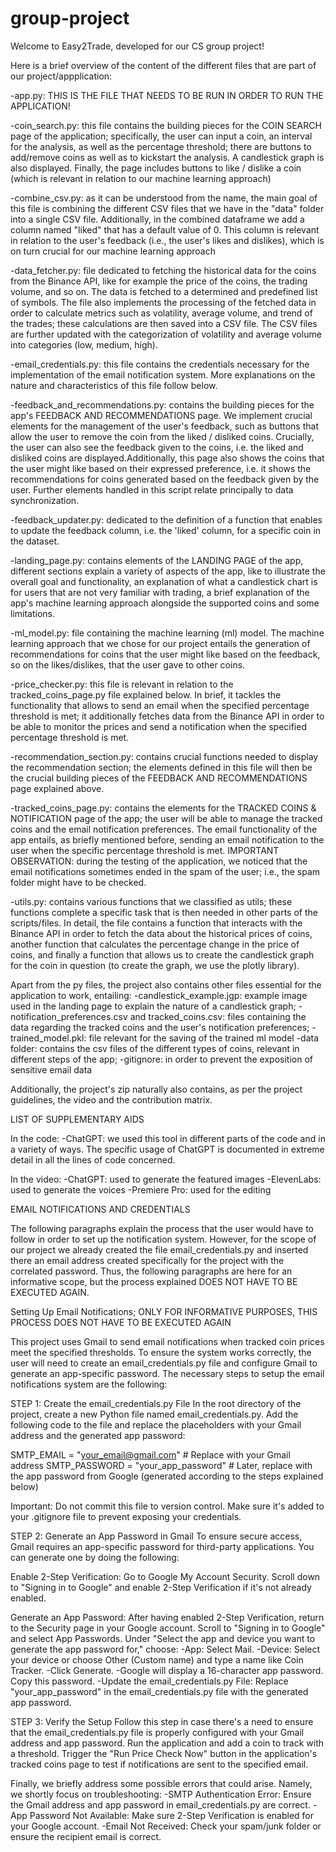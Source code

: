 # group-project

Welcome to Easy2Trade, developed for our CS group project!

Here is a brief overview of the content of the different files that are part of our project/appplication:

-app.py: THIS IS THE FILE THAT NEEDS TO BE RUN IN ORDER TO RUN THE APPLICATION! 

-coin_search.py: this file contains the building pieces for the COIN SEARCH page of the application; 
specifically, the user can input a coin, an interval for the analysis, as well as the percentage threshold; there are buttons to add/remove coins as well as to kickstart the analysis. A candlestick graph is also displayed. Finally, the page includes buttons to like / dislike a coin (which is relevant in relation to our machine learning approach)

-combine_csv.py: as it can be understood from the name, the main goal of this file is combining the different CSV files that we have in the "data" folder into a single CSV file. Additionally, in the combined dataframe we add a column named "liked" that has a default value of 0. This column is relevant in relation to the user's feedback (i.e., the user's likes and dislikes), which is on turn crucial for our machine learning approach

-data_fetcher.py: file dedicated to fetching the historical data for the coins from the Binance API, like for example the price of the coins, the trading volume, and so on. The data is fetched to a determined and predefined list of symbols. The file also implements the processing of the fetched data in order to calculate metrics such as volatility, average volume, and trend of the trades; these calculations are then saved into a CSV file. The CSV files are further updated with the categorization of volatility and average volume into categories (low, medium, high).

-email_credentials.py: this file contains the credentials necessary for the implementation of the email notification system. More explanations on the nature and characteristics of this file follow below.

-feedback_and_recommendations.py: contains the building pieces for the app's FEEDBACK AND RECOMMENDATIONS page. We implement crucial elements for the management of the user's feedback, such as buttons that allow the user to remove the coin from the liked / disliked coins. Crucially,
the user can also see the feedback given to the coins, i.e. the liked and disliked coins are displayed.Additionally, this page also shows the coins that the user might like based on their expressed preference, i.e. it shows the recommendations for coins generated based on the feedback given by the user. Further elements handled in this script relate principally to data synchronization.

-feedback_updater.py: dedicated to the definition of a function that enables to update the feedback column, i.e. the 'liked' column, for a specific coin in the dataset.

-landing_page.py: contains elements of the LANDING PAGE of the app, different sections explain a variety of aspects of the app, like to illustrate the overall goal and functionality, an explanation of what a candlestick chart is for users that are not very familiar with trading, a brief explanation of the app's machine learning approach alongside the supported coins and some limitations.

-ml_model.py: file containing the machine learning (ml) model. The machine learning approach that we chose for our project entails the generation of recommendations for coins that the user might like based on the feedback, so on the likes/dislikes, that the user gave to other coins.

-price_checker.py: this file is relevant in relation to the tracked_coins_page.py file explained below.
In brief, it tackles the functionality that allows to send an email when the specified percentage threshold is met; it additionally fetches data from the Binance API in order to be able to monitor the prices and send a notification when the specified percentage threshold is met.

-recommendation_section.py: contains crucial functions needed to display the recommendation section; the elements defined in this file will then be the crucial building pieces of the FEEDBACK AND RECOMMENDATIONS page explained above.

-tracked_coins_page.py: contains the elements for the TRACKED COINS & NOTIFICATION page of the app; the user will be able to manage the tracked coins and the email notification preferences. The email functionality of the app entails, as briefly mentioned before, sending an email notification to the user when the specific percentage threshold is met. IMPORTANT OBSERVATION: during the testing of the application, we noticed that the email notifications sometimes ended in the spam of the user; i.e., the spam folder might have to be checked.

-utils.py: contains various functions that we classified as utils; these functions complete a specific task that is then needed in other parts of the scripts/files. In detail, the file contains a function that interacts with the Binance API in order to fetch the data about the historical prices of coins, another function that calculates the percentage change in the price of coins, and finally a function that allows us to create the candlestick graph for the coin in question (to create the graph, we use the plotly library).

Apart from the py files, the project also contains other files essential for the application to work, entailing:
-candlestick_example.jgp: example image used in the landing page to explain the nature of a candlestick graph;
-notification_preferences.csv and tracked_coins.csv: files containing the data regarding the tracked coins and the user's notification preferences;
-trained_model.pkl: file relevant for the saving of the trained ml model
-data folder: contains the csv files of the different types of coins, relevant in different steps of the app;
-gitignore: in order to prevent the exposition of sensitive email data

Additionally, the project's zip naturally also contains, as per the project guidelines, the video and the contribution matrix.


LIST OF SUPPLEMENTARY AIDS

In the code:
-ChatGPT: we used this tool in different parts of the code and in a variety of ways. The specific usage
of ChatGPT is documented in extreme detail in all the lines of code concerned.

In the video:
-ChatGPT: used to generate the featured images
-ElevenLabs: used to generate the voices
-Premiere Pro: used for the editing



EMAIL NOTIFICATIONS AND CREDENTIALS

The following paragraphs explain the process that the user would have to follow in order to set up the
notification system. However, for the scope of our project we already created the file
email_credentials.py and inserted there an email address created specifically for the project with the
correlated password. Thus, the following paragraphs are here for an informative scope, but 
the process explained DOES NOT HAVE TO BE EXECUTED AGAIN.


Setting Up Email Notifications; ONLY FOR INFORMATIVE PURPOSES, THIS PROCESS DOES NOT HAVE TO BE EXECUTED AGAIN

This project uses Gmail to send email notifications when tracked coin prices meet the specified thresholds. To ensure the system works correctly, the user will need to create an email_credentials.py file and configure Gmail to generate an app-specific password. The necessary steps to setup the email notifications system are the following:

STEP 1: Create the email_credentials.py File
In the root directory of the project, create a new Python file named email_credentials.py.
Add the following code to the file and replace the placeholders with your Gmail address and the generated app password:

SMTP_EMAIL = "your_email@gmail.com"  # Replace with your Gmail address
SMTP_PASSWORD = "your_app_password"  # Later, replace with the app password from Google (generated according to the steps explained below)

Important: Do not commit this file to version control. Make sure it's added to your .gitignore file to prevent exposing your credentials.

STEP 2: Generate an App Password in Gmail
To ensure secure access, Gmail requires an app-specific password for third-party applications. You can generate one by doing the following:

Enable 2-Step Verification:
Go to Google My Account Security.
Scroll down to "Signing in to Google" and enable 2-Step Verification if it's not already enabled.

Generate an App Password:
After having enabled 2-Step Verification, return to the Security page in your Google account.
Scroll to "Signing in to Google" and select App Passwords.
Under "Select the app and device you want to generate the app password for," choose:
-App: Select Mail.
-Device: Select your device or choose Other (Custom name) and type a name like Coin Tracker.
-Click Generate.
-Google will display a 16-character app password. Copy this password.
-Update the email_credentials.py File:
Replace "your_app_password" in the email_credentials.py file with the generated app password.


STEP 3: Verify the Setup
Follow this step in case there's a need to ensure that the email_credentials.py file is properly configured with your Gmail address and app password.
Run the application and add a coin to track with a threshold.
Trigger the "Run Price Check Now" button in the application's tracked coins page to test if notifications are sent to the specified email.
 
 Finally, we briefly address some possible errors that could arise. Namely, we shortly focus on troubleshooting:
-SMTP Authentication Error: Ensure the Gmail address and app password in email_credentials.py are correct.
-App Password Not Available: Make sure 2-Step Verification is enabled for your Google account.
-Email Not Received: Check your spam/junk folder or ensure the recipient email is correct.
